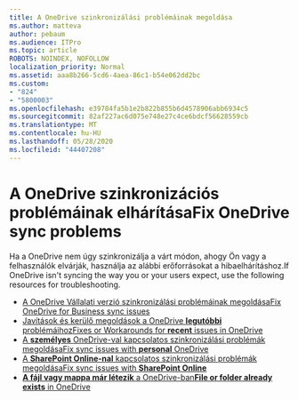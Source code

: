 ```yaml
---
title: A OneDrive szinkronizálási problémáinak megoldása
ms.author: matteva
author: pebaum
ms.audience: ITPro
ms.topic: article
ROBOTS: NOINDEX, NOFOLLOW
localization_priority: Normal
ms.assetid: aaa8b266-5cd6-4aea-86c1-b54e062dd2bc
ms.custom:
- "824"
- "5800003"
ms.openlocfilehash: e39784fa5b1e2b822b855b6d4578906abb6934c5
ms.sourcegitcommit: 82af227ac6d075e748e27c4ce6bdcf56628559cb
ms.translationtype: MT
ms.contentlocale: hu-HU
ms.lasthandoff: 05/28/2020
ms.locfileid: "44407208"
---
```

# <a name="fix-onedrive-sync-problems"></a><span data-ttu-id="41da1-102">A OneDrive szinkronizációs problémáinak elhárítása</span><span class="sxs-lookup"><span data-stu-id="41da1-102">Fix OneDrive sync problems</span></span>

<span data-ttu-id="41da1-103">Ha a OneDrive nem úgy szinkronizálja a várt módon, ahogy Ön vagy a felhasználók elvárják, használja az alábbi erőforrásokat a hibaelhárításhoz.</span><span class="sxs-lookup"><span data-stu-id="41da1-103">If OneDrive isn't syncing the way you or your users expect, use the following resources for troubleshooting.</span></span>

- [<span data-ttu-id="41da1-104">A OneDrive Vállalati verzió szinkronizálási problémáinak megoldása</span><span class="sxs-lookup"><span data-stu-id="41da1-104">Fix OneDrive for Business sync issues</span></span>](https://support.microsoft.com/en-us/office/fix-onedrive-for-business-sync-problems-207e983e-146d-404c-a994-672ef29e1f90?ui=en-us&rs=en-us&ad=us)
- [<span data-ttu-id="41da1-105">Javítások és kerülő megoldások a OneDrive **legutóbbi** problémáihoz</span><span class="sxs-lookup"><span data-stu-id="41da1-105">Fixes or Workarounds for **recent** issues in OneDrive</span></span>](https://support.office.com/article/fixes-or-workarounds-for-recent-issues-in-onedrive-36110213-f3f6-490d-8cb7-3833539def0b)
- [<span data-ttu-id="41da1-106">A **személyes** OneDrive-val kapcsolatos szinkronizálási problémák megoldása</span><span class="sxs-lookup"><span data-stu-id="41da1-106">Fix sync issues with **personal** OneDrive</span></span>](https://support.office.com/article/0b10108f-8459-4a7a-b912-28f8adec5a81)
- [<span data-ttu-id="41da1-107">A **SharePoint Online-nal** kapcsolatos szinkronizálási problémák megoldása</span><span class="sxs-lookup"><span data-stu-id="41da1-107">Fix sync issues with **SharePoint Online**</span></span>](https://support.office.com/article/aaa2d172-8d45-4e94-9c04-5364d04ca2f4)
- [<span data-ttu-id="41da1-108">**A fájl vagy mappa már létezik** a OneDrive-ban</span><span class="sxs-lookup"><span data-stu-id="41da1-108">**File or folder already exists** in OneDrive</span></span>](https://support.microsoft.com/en-us/office/the-file-or-folder-already-exists-in-onedrive-7b8044ad-438d-41db-bbbf-4f66b8890408)
  